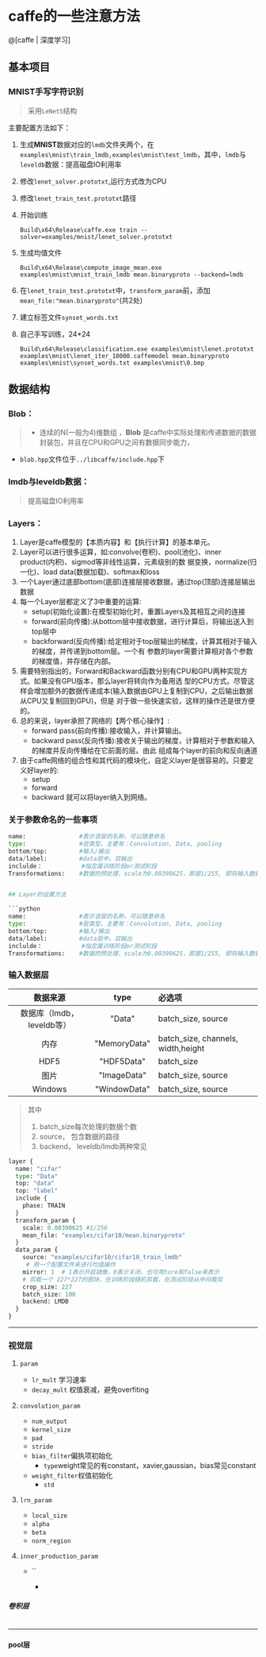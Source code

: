 # caffe的一些注意方法
@[caffe | 深度学习] 

## 基本项目
### MNIST手写字符识别
> 采用`LeNet5`结构

主要配置方法如下：
1. 生成**MNIST**数据对应的`lmdb`文件夹两个，在`examples\mnist\train_lmdb,examples\mnist\test_lmdb`，其中，`lmdb`与`leveldb`数据：提高磁盘IO利用率


2. 修改`lenet_solver.prototxt`,运行方式改为CPU
3. 修改`lenet_train_test.prototxt`路径
4. 开始训练
	```basic
	Build\x64\Release\caffe.exe train --solver=examples/mnist/lenet_solver.prototxt
	```

5. 生成均值文件
	```basic
	Build\x64\Release\compute_image_mean.exe examples\mnist\mnist_train_lmdb mean.binaryproto --backend=lmdb
	```
6. 在`lenet_train_test.prototxt`中，`transform_param`前，添加 `mean_file:"mean.binaryproto"`(共2处)
7. 建立标签文件`synset_words.txt`
8. 自己手写训练，24*24
	```basic
	Build\x64\Release\classification.exe examples\mnist\lenet.prototxt examples\mnist\lenet_iter_10000.caffemodel mean.binaryproto examples\mnist\synset_words.txt examples\mnist\0.bmp
	```


	
	

	

## 数据结构
### Blob：
> - 连续的N(一般为4)维数组 ，**Blob** 是caffe中实际处理和传递数据的数据封装包，并且在CPU和GPU之间有数据同步能力， 
- `blob.hpp`文件位于`../libcaffe/include.hpp`下 

### lmdb与leveldb数据：
> 提高磁盘IO利用率


### Layers：
1. Layer是caffe模型的【本质内容】和【执行计算】的基本单元。 
2. Layer可以进行很多运算，如:convolve(卷积)、pool(池化)、inner product(内积)、sigmod等非线性运算，元素级别的数 
             据变换，normalize(归一化)、load data(数据加载)、softmax和loss 
3. 一个Layer通过底部bottom(底部)连接层接收数据，通过top(顶部)连接层输出数据 
4. 每一个Layer层都定义了3中重要的运算: 
	-  setup(初始化设置):在模型初始化时，重置Layers及其相互之间的连接 
	- forward(前向传播):从bottom层中接收数据，进行计算后，将输出送入到top层中 
	- backforward(反向传播):给定相对于top层输出的梯度，计算其相对于输入的梯度，并传递到bottom层。一个有 
                      参数的layer需要计算相对各个参数的梯度值，并存储在内部。 
5. 需要特别指出的，Forward和Backward函数分别有CPU和GPU两种实现方式。如果没有GPU版本，那么layer将转向作为备用选 
             型的CPU方式。尽管这样会增加额外的数据传递成本(输入数据由GPU上复制到CPU，之后输出数据从CPU又复制回到GPU)，但是 
             对于做一些快速实验，这样的操作还是很方便的。 
6. 总的来说，layer承担了网络的【两个核心操作】: 
	- forward pass(前向传播):接收输入，并计算输出。 
	- backward pass(反向传播):接收关于输出的梯度，计算相对于参数和输入的梯度并反向传播给在它前面的层。由此 
                      组成每个layer的前向和反向通道 
7.  由于caffe网络的组合性和其代码的模块化，自定义layer是很容易的。只要定义好layer的: 
	- setup 
	- forward 
	- backward 
      就可以将layer纳入到网络。


### 关于参数命名的一些事项
```python
name:				#表示该层的名称，可以随意命名
type:				#层类型，主要有：Convolution, Data, pooling
bottom/top:			#输入/输出
data/label: 		#data层中，双输出
inclulde：			#指定属训练阶段or测试阶段
Transformations:	#数据的预处理，scale为0.00390625，即是1/255, 即将输入数据由0-255归一化到0-1之间


## Layer的设置方法

```python
name:				#表示该层的名称，可以随意命名
type:				#层类型，主要有：Convolution, Data, pooling
bottom/top:			#输入/输出
data/label: 		#data层中，双输出
inclulde：			#指定属训练阶段or测试阶段
Transformations:	#数据的预处理，scale为0.00390625，即是1/255, 即将输入数据由0-255归一化到0-1之间


```



### 输入数据层
 | 数据来源 | type|必选项|
 |:---:|:--:|:---
 |数据库（lmdb，leveldb等）|"Data"|batch_size, source|
 |内存|"MemoryData"|batch_size, channels, width,height
 |HDF5|"HDF5Data"|batch_size
 |图片|"ImageData"|batch_size, source
 |Windows|"WindowData"|batch_size, source

> 其中
> 1. batch_size每次处理的数据个数
> 2. source， 包含数据的路径
> 3. backend， leveldb/lmdb两种常见

```python
layer {
  name: "cifar"
  type: "Data"
  top: "data"
  top: "label"
  include {
    phase: TRAIN
  }
  transform_param {
    scale: 0.00390625 #1/256
    mean_file: "examples/cifar10/mean.binaryproto"
  }
  data_param {
    source: "examples/cifar10/cifar10_train_lmdb"
     # 用一个配置文件来进行均值操作
    mirror: 1  # 1表示开启镜像，0表示关闭，也可用ture和false来表示
    # 剪裁一个 227*227的图块，在训练阶段随机剪裁，在测试阶段从中间裁剪
    crop_size: 227
    batch_size: 100
    backend: LMDB
  }
}
```

---
### 视觉层

1. `param`
	- `lr_mult`	学习速率
	- `decay_mult`	权值衰减，避免overfiting
2. `convolution_param`
	- `num_output`
	- `kernel_size`
	- `pad`
	- `stride`
	- `bias_filter`偏执项初始化
		- `type`weight常见的有constant，xavier,gaussian，bias常见constant
	- `weight_filter`权值初始化
		- `std`

3. `lrn_param`
	- `local_size`
	- `alpha`
	- `beta`
	- `norm_region`

4. `inner_production_param`
	- ``

		- 

##### 卷积层

```python

```


---
#### pool层

```python

```
